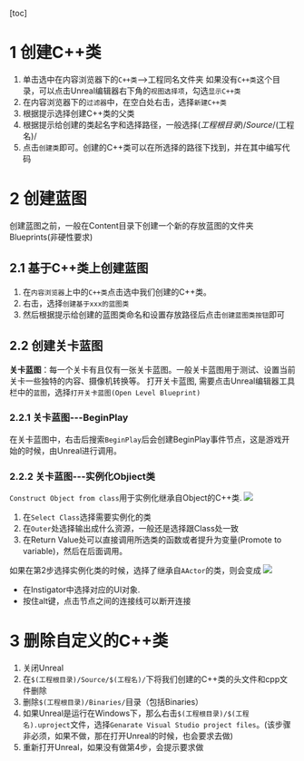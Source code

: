 [toc]
# 1 创建C++类
1. 单击选中在内容浏览器下的```C++类```-->工程同名文件夹
   如果没有```C++类```这个目录，可以点击Unreal编辑器右下角的```视图选择项```，勾选```显示C++类```
2. 在内容浏览器下的```过滤器```中，在空白处右击，选择```新建C++类```
3. 根据提示选择创建C++类的父类
4. 根据提示给创建的类起名字和选择路径，一般选择$(工程根目录)/Source/$(工程名)/
5. 点击```创建类```即可。创建的C++类可以在所选择的路径下找到，并在其中编写代码

# 2 创建蓝图
创建蓝图之前，一般在Content目录下创建一个新的存放蓝图的文件夹Blueprints(非硬性要求)
## 2.1 基于C++类上创建蓝图
1. 在```内容浏览器```上中的```C++类```点击选中我们创建的C++类。
2. 右击，选择```创建基于xxx的蓝图类```
3. 然后根据提示给创建的蓝图类命名和设置存放路径后点击```创建蓝图类按钮```即可

## 2.2 创建关卡蓝图
**关卡蓝图**：每一个关卡有且仅有一张关卡蓝图。一般关卡蓝图用于测试、设置当前关卡一些独特的内容、摄像机转换等。
打开关卡蓝图, 需要点击Unreal编辑器工具栏中的```蓝图```，选择```打开关卡蓝图(Open Level Blueprint)```
### 2.2.1 关卡蓝图---BeginPlay
在关卡蓝图中，右击后搜索```BeginPlay```后会创建BeginPlay事件节点，这是游戏开始的时候，由Unreal进行调用。
### 2.2.2 关卡蓝图---实例化Objiect类
```Construct Object from class```用于实例化继承自Object的C++类.
![](img/level_blueprint1.png)
1. 在```Select Class```选择需要实例化的类
2. 在```Outer```处选择输出成什么资源，一般还是选择跟Class处一致
3. 在Return Value处可以直接调用所选类的函数或者提升为变量(Promote to variable)，然后在后面调用。

如果在第2步选择实例化类的时候，选择了继承自```AActor```的类，则会变成
![](img/level_blueprint2.png)
- 在Instigator中选择对应的UI对象.
- 按住alt键，点击节点之间的连接线可以断开连接

# 3 删除自定义的C++类
1. 关闭Unreal
2. 在```$(工程根目录)/Source/$(工程名)/```下将我们创建的C++类的头文件和cpp文件删除
3. 删除```$(工程根目录)/Binaries/```目录（包括Binaries）
4. 如果Unreal是运行在Windows下，那么右击```$(工程根目录)/$(工程名).uproject```文件，选择```Genarate Visual Studio project files```。(该步骤非必须，如果不做，那在打开Unreal的时候，也会要求去做)
5. 重新打开Unreal，如果没有做第4步，会提示要求做